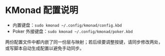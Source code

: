 # KMonad 配置说明

- 内置键盘：`sudo kmonad ~/.config/kmonad/config.kbd`
- Poker 外接键盘：`sudo kmonad ~/.config/kmonad/poker.kbd`

两份配置文件中都内嵌了同一份层与映射；若后续要调整按键，请同步修改两处，或写脚本自动生成配置以避免手动同步。
